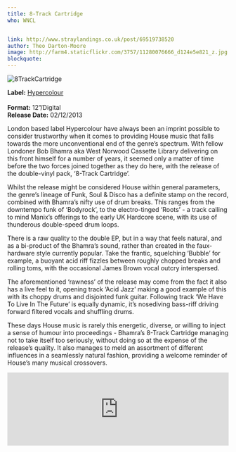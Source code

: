 ```yaml
---
title: 8-Track Cartridge
who: WNCL


link: http://www.straylandings.co.uk/post/69519738520
author: Theo Darton-Moore
image: http://farm4.staticflickr.com/3757/11280076666_d124e5e821_z.jpg
blockquote:
---
```


![8TrackCartridge](http://farm8.staticflickr.com/7436/11251792184_6f9eacfe33_t.jpg)

**Label:** [Hypercolour](http://www.hypercolour.co.uk/)  
<br>**Format:** 12”/Digital
<br>**Release Date:** 02/12/2013

London based label Hypercolour have always been an imprint possible to consider trustworthy when it comes to providing House music that falls towards the more unconventional end of the genre’s spectrum. With fellow Londoner Bob Bhamra aka West Norwood Cassette Library delivering on this front himself for a number of years, it seemed only a matter of time before the two forces joined together as they do here, with the release of the double-vinyl pack, ‘8-Track Cartridge’.

Whilst the release might be considered House within general parameters, the genre’s lineage of Funk, Soul & Disco has a definite stamp on the record, combined with Bhamra’s nifty use of drum breaks. This ranges from the downtempo funk of ‘Bodyrock’, to the electro-tinged ‘Roots’ \- a track calling to mind Manix’s offerings to the early UK Hardcore scene, with its use of thunderous double-speed drum loops. 

There is a raw quality to the double EP, but in a way that feels natural, and as a bi-product of the Bhamra’s sound, rather than created in the faux-hardware style currently popular. Take the frantic, squelching ‘Bubble’ for example, a buoyant acid riff fizzles between roughly chopped breaks and rolling toms, with the occasional James Brown vocal outcry interspersed.

The aforementioned ‘rawness’ of the release may come from the fact it also has a live feel to it, opening track ‘Acid Jazz’ making a good example of this with its choppy drums and disjointed funk guitar. Following track ‘We Have To Live In The Future’ is equally dynamic, it’s nosediving bass-riff driving forward filtered vocals and shuffling drums. 

These days House music is rarely this energetic, diverse, or willing to inject a sense of humour into proceedings - Bhamra’s 8-Track Cartridge managing not to take itself too seriously, without doing so at the expense of the release’s quality. It also manages to meld an assortment of different influences in a seamlessly natural fashion, providing a welcome reminder of House’s many musical crossovers.

<iframe frameborder="no" height="166" scrolling="no" src="https://w.soundcloud.com/player/?url=https%3A//api.soundcloud.com/tracks/121274920&amp;color=ff6600&amp;auto_play=false&amp;show_artwork=true" width="100%"></iframe>